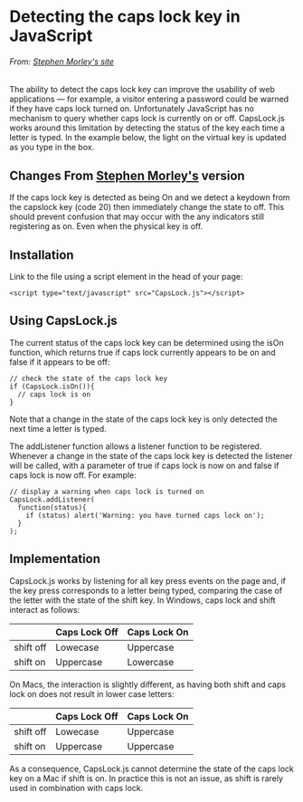 # Detecting the caps lock key in JavaScript
###### From: [Stephen Morley's site](http://code.stephenmorley.org/javascript/detecting-the-caps-lock-key/)

The ability to detect the caps lock key can improve the usability of web applications — for example, a visitor entering a password could be warned if they have caps lock turned on. Unfortunately JavaScript has no mechanism to query whether caps lock is currently on or off. CapsLock.js works around this limitation by detecting the status of the key each time a letter is typed. In the example below, the light on the virtual key is updated as you type in the box.

## Changes From [Stephen Morley's](http://code.stephenmorley.org/javascript/detecting-the-caps-lock-key/) version

If the caps lock key is detected as being On and we detect a keydown from the capslock key (code 20) then immediately change the state to off.
This should prevent confusion that may occur with the any indicators still registering as on. Even when the physical key is off.

## Installation
Link to the file using a script element in the head of your page:
```
<script type="text/javascript" src="CapsLock.js"></script>
```

## Using CapsLock.js

The current status of the caps lock key can be determined using the isOn function, which returns true if caps lock currently appears to be on and false if it appears to be off:
```
// check the state of the caps lock key
if (CapsLock.isOn()){
  // caps lock is on
}
```

Note that a change in the state of the caps lock key is only detected the next time a letter is typed.

The addListener function allows a listener function to be registered. Whenever a change in the state of the caps lock key is detected the listener will be called, with a parameter of true if caps lock is now on and false if caps lock is now off. For example:
```
// display a warning when caps lock is turned on
CapsLock.addListener(
  function(status){
    if (status) alert('Warning: you have turned caps lock on');
  }
);
```

## Implementation

CapsLock.js works by listening for all key press events on the page and, if the key press corresponds to a letter being typed, comparing the case of the letter with the state of the shift key. In Windows, caps lock and shift interact as follows:

|             | Caps Lock Off | Caps Lock On|
|-------------|---------------|-------------|
|shift off    | Lowecase      | Uppercase   |
|shift on     | Uppercase     | Lowercase   |

On Macs, the interaction is slightly different, as having both shift and caps lock on does not result in lower case letters:

|             | Caps Lock Off | Caps Lock On|
|-------------|---------------|-------------|
|shift off    | Lowecase      | Uppercase   |
|shift on     | Uppercase     | Uppercase   |

As a consequence, CapsLock.js cannot determine the state of the caps lock key on a Mac if shift is on. In practice this is not an issue, as shift is rarely used in combination with caps lock.
